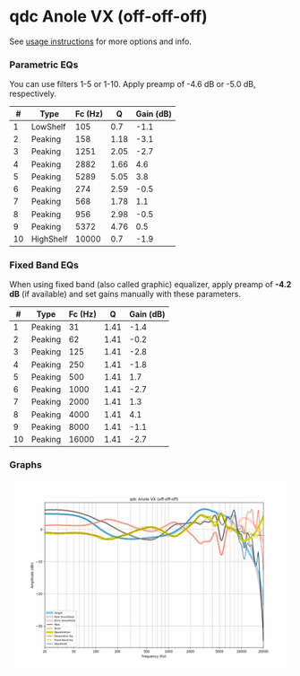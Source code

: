 # qdc Anole VX (off-off-off)
See [usage instructions](https://github.com/jaakkopasanen/AutoEq#usage) for more options and info.

### Parametric EQs
You can use filters 1-5 or 1-10. Apply preamp of -4.6 dB or -5.0 dB, respectively.

|   # | Type      |   Fc (Hz) |    Q |   Gain (dB) |
|-----|-----------|-----------|------|-------------|
|   1 | LowShelf  |       105 | 0.7  |        -1.1 |
|   2 | Peaking   |       158 | 1.18 |        -3.1 |
|   3 | Peaking   |      1251 | 2.05 |        -2.7 |
|   4 | Peaking   |      2882 | 1.66 |         4.6 |
|   5 | Peaking   |      5289 | 5.05 |         3.8 |
|   6 | Peaking   |       274 | 2.59 |        -0.5 |
|   7 | Peaking   |       568 | 1.78 |         1.1 |
|   8 | Peaking   |       956 | 2.98 |        -0.5 |
|   9 | Peaking   |      5372 | 4.76 |         0.5 |
|  10 | HighShelf |     10000 | 0.7  |        -1.9 |

### Fixed Band EQs
When using fixed band (also called graphic) equalizer, apply preamp of **-4.2 dB** (if available) and set gains manually with these parameters.

|   # | Type    |   Fc (Hz) |    Q |   Gain (dB) |
|-----|---------|-----------|------|-------------|
|   1 | Peaking |        31 | 1.41 |        -1.4 |
|   2 | Peaking |        62 | 1.41 |        -0.2 |
|   3 | Peaking |       125 | 1.41 |        -2.8 |
|   4 | Peaking |       250 | 1.41 |        -1.8 |
|   5 | Peaking |       500 | 1.41 |         1.7 |
|   6 | Peaking |      1000 | 1.41 |        -2.7 |
|   7 | Peaking |      2000 | 1.41 |         1.3 |
|   8 | Peaking |      4000 | 1.41 |         4.1 |
|   9 | Peaking |      8000 | 1.41 |        -1.1 |
|  10 | Peaking |     16000 | 1.41 |        -2.7 |

### Graphs
![](./qdc%20Anole%20VX%20(off-off-off).png)

